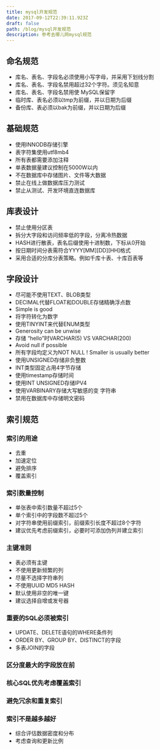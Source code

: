 ```yaml
---
title: mysql开发规范
date: 2017-09-12T22:39:11.923Z
draft: false
path: /blog/mysql开发规范
description: 参考去哪儿网mysql规范
---
```


## 命名规范
* 库名、表名、字段名必须使用小写字母，并采用下划线分割
* 库名、表名、字段名禁用超过32个字符。须见名知意
* 库名、表名、字段名禁用使 MySQL保留字
* 临时库、表名必须以tmp为前缀，并以日期为后缀
* 备份库、表必须以bak为前缀，并以日期为后缀

## 基础规范
* 使用INNODB存储引擎
* 表字符集使用utf8mb4
* 所有表都需要添加注释
* 单表数据量建议控制在5000W以内
* 不在数据库中存储图片、文件等大数据
* 禁止在线上做数据库压力测试
* 禁止从测试、开发环境直连数据库

## 库表设计
* 禁止使用分区表
* 拆分大字段和访问频率低的字段，分离冷热数据
* HASH进行散表，表名后缀使用十进制数，下标从0开始
* 按日期时间分表需符合YYYY[MM][DD][HH]格式
* 采用合适的分库分表策略。例如千库十表、十库百表等

## 字段设计
* 尽可能不使用TEXT、BLOB类型
* DECIMAL代替FLOAT和DOUBLE存储精确浮点数
* Simple is good
* 将字符转化为数字
* 使用TINYINT来代替ENUM类型
* Generosity can be unwise
* 存储 “hello”时VARCHAR(5) VS VARCHAR(200)
* Avoid null if possible
* 所有字段均定义为NOT NULL ! Smaller is usually better
* 使用UNSIGNED存储非负整数
* INT类型固定占用4字节存储
* 使用timestamp存储时间
* 使用INT UNSIGNED存储IPV4
* 使用VARBINARY存储大写敏感的变 字符串
* 禁用在数据库中存储明文密码

## 索引规范

### 索引的用途
* 去重
* 加速定位
* 避免排序
* 覆盖索引

### 索引数量控制
* 单张表中索引数量不超过5个
* 单个索引中的字段数不超过5个
* 对字符串使用前缀索引，前缀索引长度不超过8个字符
* 建议优先考虑前缀索引，必要时可添加伪列并建立索引

### 主键准则
* 表必须有主键
* 不使用更新频繁的列
* 尽量不选择字符串列
* 不使用UUID MD5 HASH
* 默认使用非空的唯一键
* 建议选择自增或发号器

### 重要的SQL必须被索引
* UPDATE、DELETE语句的WHERE条件列
* ORDER BY、GROUP BY、DISTINCT的字段
* 多表JOIN的字段

### 区分度最大的字段放在前  
### 核心SQL优先考虑覆盖索引
### 避免冗余和重复索引
### 索引不是越多越好
* 综合评估数据密度和分布
* 考虑查询和更新比例
